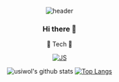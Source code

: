  <div align=center>
 
 
![header](https://capsule-render.vercel.app/api?type=waving&color=auto&height=300&section=header&text=Welcome%20My%20git&fontSize=90)


### Hi there 👋


🌈 Tech 🌈


[![JS](https://img.shields.io/badge/JavaScript-F7DF1E?style=flat-square&logo=JavaScript&logoColor=black)](github.com/Joowon0220/TODO-List)








![usiwol's github stats](https://github-readme-stats.vercel.app/api?username=usiwol&show_icons=true&theme=dark)
 [![Top Langs](https://github-readme-stats.vercel.app/api/top-langs/?username=usiwol&layout=compact)](https://github.com/usiwol/github-readme-stats)


<!--
**usiwol/usiwol** is a ✨ _special_ ✨ repository because its `README.md` (this file) appears on your GitHub profile.

 Here are some ideas to get you started:

- 🔭 I’m currently working on ...
- 🌱 I’m currently learning ...
- 👯 I’m looking to collaborate on ...
- 🤔 I’m looking for help with ...
- 💬 Ask me about ...
- 📫 How to reach me: ...
- 😄 Pronouns: ...
- ⚡ Fun fact: ...
-->
</div>
